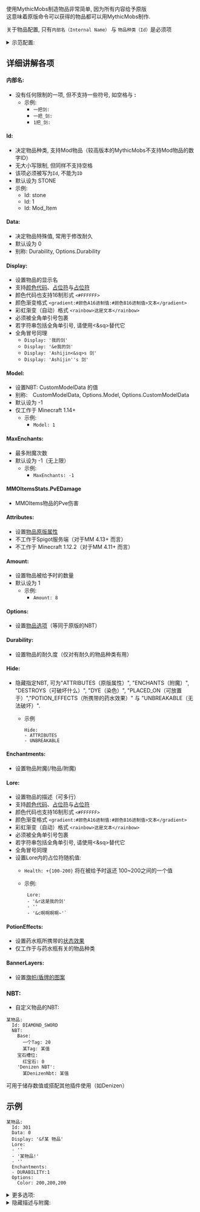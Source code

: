 使用MythicMobs制造物品非常简单, 因为所有内容给予原版\
这意味着原版命令可以获得的物品都可以用MythicMobs制作.

关于物品配置, 只有`内部名（Internal Name）` 与 `物品种类（Id）`是必须项

<details><summary>示范配置:</summary>

```
内部名:
  Id:
  Data:
  Display:
  Model:
  Attributes:
  Amount:
  Options:
  Durability:
  Enchantments:
  Lore:
  PotionEffects:
  BannerLayers:
```
</details>

## 详细讲解各项

#### **内部名:**

* 没有任何限制的一项, 但不支持一些符号, 如空格与 **:**
  * 示例:
    * `一把剑:`
    * `一把_剑:`
    * `1把_剑:`

#### **Id:**

* 决定物品种类, 支持Mod物品（较高版本的MythicMobs不支持Mod物品的数字ID）
* 无大小写限制, 但同样不支持空格
* 该项必须被写为`Id`, 不能为`ID`
* 默认设为 STONE
* 示例:
  * Id: stone
  * Id: 1
  * Id: Mod_Item

#### **Data:**

* 决定物品特殊值, 常用于修改耐久
* 默认设为 0
* 别称: Durability, Options.Durability

#### **Display:**

* 设置物品的显示名
* 支持[颜色代码](/技能/占位符#颜色代码)、[占位符](/%E6%8A%80%E8%83%BD/%E5%8D%A0%E4%BD%8D%E7%AC%A6)与[占位符](/%E6%8A%80%E8%83%BD/%E5%8F%98%E9%87%8F)
* 颜色代码也支持16制形式 `<#FFFFFF>`
* 颜色渐变格式 `<gradient:#颜色A16进制值:#颜色B16进制值>文本</gradient>`
* 彩虹渐变（自动）格式 `<rainbow>这是文本</rainbow>`
* 必须被全角单引号包裹
* 若字符串包括全角单引号, 请使用<&sq>替代它
* 全角冒号同理
  * `Display: '我的剑'`
  * `Display: '&e我的剑'`
  * `Display: 'Ashijin<&sq>s 剑'`
  * `Display: 'Ashijin''s 剑'`

#### **Model**:

* 设置NBT: CustomModelData 的值
* 别称:　CustomModelData, Options.Model, Options.CustomModelData
* 默认设为 -1
* 仅工作于 Minecraft 1.14+
  * 示例:
    * `Model: 1`

#### **MaxEnchants**:

* 最多附魔次数
* 默认设为 -1（无上限）
  * 示例:
    * `MaxEnchants: -1`

#### **MMOItemsStats.PvEDamage**

* MMOItems物品的Pve伤害

#### **Attributes**:

* 设置[物品原版属性](/物品/属性)
* 不工作于Spigot服务端（对于MM 4.13+ 而言）
* 不工作于 Minecraft 1.12.2（对于MM 4.11+ 而言）

#### **Amount**:

* 设置物品被给予时的数量
* 默认设为 1
  * 示例:
    * `Amount: 8`

#### **Options**:

* 设置[物品选项](/%E7%89%A9%E5%93%81/%E9%80%89%E9%A1%B9)（等同于原版的NBT）

#### **Durability**:

* 设置物品的耐久度（仅对有耐久的物品种类有用）

#### **Hide**:

* 隐藏指定NBT, 可为"ATTRIBUTES（原版属性）", "ENCHANTS（附魔）", "DESTROYS（可破坏什么）", "DYE（染色）", "PLACED_ON（可放置于）","POTION_EFFECTS（所携带的药水效果）" 与 "UNBREAKABLE（无法破坏）".
  * 示例

    ```plaintext
    Hide:
    - ATTRIBUTES
    - UNBREAKABLE
    ```

#### **Enchantments**:

* 设置物品附魔(/物品/附魔)

#### **Lore**:

* 设置物品的描述（可多行）
* 支持[颜色代码](/技能/占位符#颜色代码)、[占位符](/%E6%8A%80%E8%83%BD/%E5%8D%A0%E4%BD%8D%E7%AC%A6)与[占位符](/%E6%8A%80%E8%83%BD/%E5%8F%98%E9%87%8F)
* 颜色代码也支持16制形式 `<#FFFFFF>`
* 颜色渐变格式 `<gradient:#颜色A16进制值:#颜色B16进制值>文本</gradient>`
* 彩虹渐变（自动）格式 `<rainbow>这是文本</rainbow>`
* 必须被全角单引号包裹
* 若字符串包括全角单引号, 请使用<&sq>替代它
* 全角冒号同理
* 设置Lore内的占位符随机值:
  * `Health: +{100-200}` 将在被给予时返还 100\~200之间的一个值
  * 示例:

    ```plaintext
     Lore:
     - '&r这是我的剑'
     - ''
     - '&c啊啊啊啊~'`
    ```

#### **PotionEffects:**

* 设置药水瓶所携带的[状态效果](/%E7%89%A9%E5%93%81/%E7%8A%B6%E6%80%81%E6%95%88%E6%9E%9C)
* 仅工作于与药水瓶有关的物品种类

#### **BannerLayers:**

* 设置[旗帜/盾牌的图案](/%E7%89%A9%E5%93%81/%E6%97%97%E5%B8%9C)

### **NBT**:

* 自定义物品的NBT:

```plaintext
某物品:
  Id: DIAMOND_SWORD
  NBT:
    Base:
      一个Tag: 20
      某Tag: 某值
    宝石槽位:
      红宝石: 0
    'Denizen NBT':
      某DenizenNbt: 某值
```

可用于储存数值或搭配其他插件使用（如Denizen）

## 示例


```plaintext
某物品:
  Id: 301
  Data: 0
  Display: '&f某 物品'
  Lore:
  - ''
  - '某物品!'
  - ''
  Enchantments:
  - DURABILITY:1
  Options:
    Color: 200,200,200
```

<details><summary>更多选项:</summary>

```plaintext
某物品:
  Id: banner
  Data: 4
  Display: '&c&l某物品&r'
  Lore:
  - ''
  - '&rIt<&sq>s 某物品.'
  - '&c某物品.'
   - ''
  Amount: 8
  Options:
    Color: 200,200,200
    Damage: 100
    Health: 123
    KnockbackResistance: 1
    MovementSpeed: 0.05
    HideFlags: false
    Unbreakable: true
  Enchantments:
  - DURABILITY:1
  - ARROW_FIRE:10
```
</details>
<details>
  <summary>隐藏描述与附魔:</summary>

```
某物品:
  Id: carrot_item
  Enchantments:
  - DURABILITY:5
  PotionEffects:
  - BLINDNESS 20 1
  Hide:
  - ENCHANTS
  - POTION_EFFECTS
```
</details>
